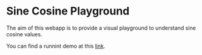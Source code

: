 # Sine Cosine Playground

The aim of this webapp is to provide a visual playground to understand sine cosine values.

You can find a runnint demo at this [link](http://sine-cosine-calculator.fcalo.com/).
